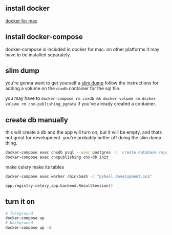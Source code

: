 ## install docker

[docker for mac](https://store.docker.com/editions/community/docker-ce-desktop-mac)


## install docker-compose

docker-compose is included in docker for mac. on other platforms it may have to be installed separately.

## slim dump

you're gonna want to get yourself a [slim dump](https://github.com/Connexions/devops/wiki/How-To:-Get-a-Slim-Database-Dump)
follow the instructions for adding a volume on the `cnxdb` container for the sql file.

you may have to `docker-compose rm cnxdb && docker volume rm docker volume rm cnx-publishing_pgdata` if you've already created a container.

## create db manually

this will create a db and the app will turn on, but it will be empty, and thats not great for
development. you're probably better off doing the slim dump thing.

```bash
docker-compose exec cnxdb psql --user postgres -c 'create database repository'
docker-compose exec cnxpublishing cnx-db init
```

make celery make its tables

```bash
docker-compose exec worker /bin/bash -c "pshell development.ini"
```

```python
app.registry.celery_app.backend.ResultSession()
```

## turn it on
```bash
# foreground
docker-compose up
# background
docker-compose up -d
```
